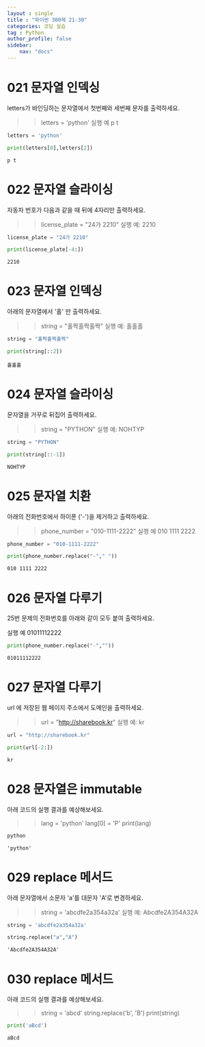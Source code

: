 ```yaml
---
layout : single
title : "파이썬 300제 21-30"
categories: 코딩 실습
tag : Python
author_profile: false
sidebar:
    nav: "docs"
---
```

# 021 문자열 인덱싱
letters가 바인딩하는 문자열에서 첫번째와 세번째 문자를 출력하세요.

>> letters = 'python'
실행 예
p t


```python
letters = 'python'
```


```python
print(letters[0],letters[2])
```

    p t
    

# 022 문자열 슬라이싱
자동차 번호가 다음과 같을 때 뒤에 4자리만 출력하세요.

>> license_plate = "24가 2210"
실행 예: 2210


```python
license_plate = "24가 2210"
```


```python
print(license_plate[-4:])
```

    2210
    

# 023 문자열 인덱싱
아래의 문자열에서 '홀' 만 출력하세요.

>> string = "홀짝홀짝홀짝"
실행 예:
홀홀홀 


```python
string = "홀짝홀짝홀짝"
```


```python
print(string[::2])
```

    홀홀홀
    

# 024 문자열 슬라이싱
문자열을 거꾸로 뒤집어 출력하세요.

>> string = "PYTHON"
실행 예:
NOHTYP


```python
string = "PYTHON"
```


```python
print(string[::-1])
```

    NOHTYP
    

# 025 문자열 치환
아래의 전화번호에서 하이푼 ('-')을 제거하고 출력하세요.

>> phone_number = "010-1111-2222"
실행 예
010 1111 2222 


```python
phone_number = "010-1111-2222"
```


```python
print(phone_number.replace("-"," "))
```

    010 1111 2222
    

# 026 문자열 다루기
25번 문제의 전화번호를 아래와 같이 모두 붙여 출력하세요.

실행 예
01011112222


```python
print(phone_number.replace("-",""))
```

    01011112222
    

# 027 문자열 다루기
url 에 저장된 웹 페이지 주소에서 도메인을 출력하세요.

>> url = "http://sharebook.kr"
실행 예:
kr


```python
url = "http://sharebook.kr"
```


```python
print(url[-2:])
```

    kr
    

# 028 문자열은 immutable
아래 코드의 실행 결과를 예상해보세요.

>> lang = 'python'
>> lang[0] = 'P'
>> print(lang)


```python
python
```




    'python'



# 029 replace 메서드
아래 문자열에서 소문자 'a'를 대문자 'A'로 변경하세요.

>> string = 'abcdfe2a354a32a'
실행 예:
Abcdfe2A354A32A


```python
string = 'abcdfe2a354a32a'
```


```python
string.replace("a","A")
```




    'Abcdfe2A354A32A'



# 030 replace 메서드
아래 코드의 실행 결과를 예상해보세요.

>> string = 'abcd'
>> string.replace('b', 'B')
>> print(string)


```python
print('aBcd')
```

    aBcd
    


```python

```
